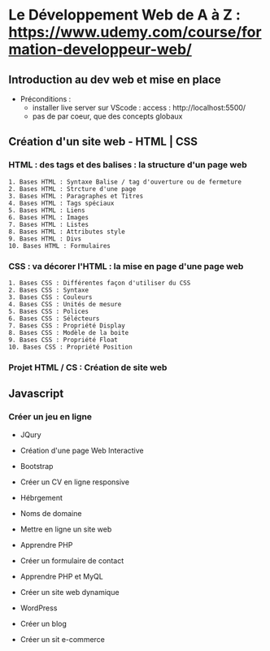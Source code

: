 # Le Développement Web de A à Z : https://www.udemy.com/course/formation-developpeur-web/

## Introduction au dev web et mise en place
  - Préconditions : 
    - installer live server sur VScode : access : http://localhost:5500/
    - pas de par coeur, que des concepts globaux

## Création d'un site web - HTML | CSS 
### HTML : des tags et des balises : la structure d'un page web
    1. Bases HTML : Syntaxe Balise / tag d'ouverture ou de fermeture
    2. Bases HTML : Strcture d'une page
    3. Bases HTML : Paragraphes et Titres 
    4. Bases HTML : Tags spéciaux
    5. Bases HTML : Liens
    6. Bases HTML : Images
    7. Bases HTML : Listes
    8. Bases HTML : Attributes style
    9. Bases HTML : Divs
    10. Bases HTML : Formulaires

### CSS : va décorer l'HTML : la mise en page d'une page web
    1. Bases CSS : Différentes façon d'utiliser du CSS
    2. Bases CSS : Syntaxe
    3. Bases CSS : Couleurs
    4. Bases CSS : Unités de mesure
    5. Bases CSS : Polices
    6. Bases CSS : Sélécteurs
    7. Bases CSS : Propriété Display
    8. Bases CSS : Modèle de la boite
    9. Bases CSS : Propriété Float
    10. Bases CSS : Propriété Position

### Projet HTML / CS : Création de site web

## Javascript
### Créer un jeu en ligne

  - JQury
  - Création d'une page Web Interactive

  - Bootstrap
  - Créer un CV en ligne responsive

  - Hébrgement
  - Noms de domaine
  - Mettre en ligne un site web

  - Apprendre PHP
  - Créer un formulaire de contact

  - Apprendre PHP et MyQL
  - Créer un site web dynamique

  - WordPress
  - Créer un blog
  - Créer un sit e-commerce